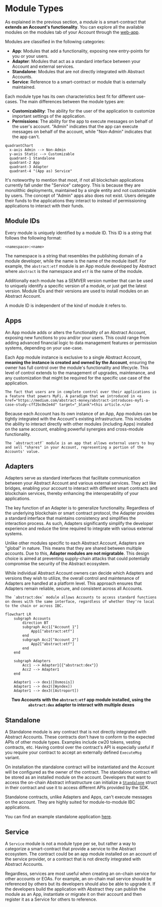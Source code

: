 # Module Types

As explained in the previous section, a _module_ is a smart-contract that **extends an Account's functionality**. You can explore
all the available modules on the modules tab of your Account through
the <a href="https://console.abstract.money/modules" target="_blank">web-app</a>.

<!-- ```admonish info
In the previous sections we referred to these modules as "applications". We did this to simplify the mental framework of 
the Abstract SDK. However, the term "application" is not entirely accurate, instead we should refer to them as "modules". 
These modules come in different types, each with their own purpose. The most common of which is the "App" module, or 
"Abstract App".
``` -->

Modules are classified in the following categories:

- **App**: Modules that add a functionality, exposing new entry-points for you or your users.
- **Adapter**: Modules that act as a standard interface between your Account and external services.
- **Standalone**: Modules that are not directly integrated with Abstract Accounts.
- **Service**: Reference to a smart-contract or module that is externally maintained.

Each module type has its own characteristics best fit for different use-cases. The main differences between the module types are:

- **Customizability**: The ability for the user of the application to customize important settings of the application.
- **Permissions**: The ability for the app to execute messages on behalf of the user's account. "Admin" indicates that the app can execute messages on behalf of the account, while "Non-Admin" indicates that the app can't.

```mermaid
quadrantChart
  x-axis Admin --> Non-Admin
  y-axis Static --> Customizable
  quadrant-1 Standalone
  quadrant-2 App
  quadrant-3 Adapter
  quadrant-4 "(App as) Service"
```

It's noteworthy to mention that most, if not all blockchain applications currently fall under the "Service" category. This is because they are monolithic deployments, maintained by a single entity and not customizable by users. The concept of "Admin" apps also does not exist. Users delegate their funds to the applications they interact to instead of permissioning applications to interact with their funds.

## Module IDs

Every module is uniquely identified by a module ID. This ID is a string that follows the following format:

```text
<namespace>:<name>
```

The namespace is a string that resembles the publishing domain of a module developer, while the name is the name of the module itself. For example, the `abstract:etf` module is an App module developed by Abstract where `abstract` is the namespace and `etf` is the name of the module.

Additionally each module has a SEMVER version number that can be used to uniquely identify a specific version of a module, or just get the latest version. Module IDs and their versions are used to install modules on an Abstract Account.

A module ID is independent of the kind of module it refers to.

## Apps

An App module adds or alters the functionality of an Abstract Account, exposing new functions to you and/or your users.
This could range from adding advanced financial logic to data management features or permission systems,
depending on your use-case.

Each App module instance is exclusive to a single Abstract Account, **meaning the instance is created and owned by the Account**,
ensuring the owner has full control over the module's functionality and lifecycle. This level of control extends to the management of upgrades, maintenance, and any customization that might be required for the specific use case of the application.

```admonish info
The fact that users are in complete control over their applications is a feature that powers MyFi. A paradigm that we introduced in <a href="https://medium.com/abstract-money/abstract-introduces-myfi-a-case-study-cff2bc0e2e4d" target="_blank">this article.</a>
```

Because each Account has its own instance of an App, App modules can be tightly integrated with the Account's existing infrastructure. This includes the ability to interact directly with other modules (including Apps) installed on the same account, enabling powerful synergies and cross-module functionality.

```admonish example
The `abstract:etf` module is an app that allows external users to buy and sell "shares" in your Account, representing a portion of the Accounts' value.
```

## Adapters

Adapters serve as standard interfaces that facilitate communication between your Abstract Account and various external services. They act like bridges, enabling your account to interact with different smart contracts and blockchain services, thereby enhancing the interoperability of your applications.

The key function of an Adapter is to generalize functionality. Regardless of the underlying blockchain or smart contract protocol, the Adapter provides a standard interface that maintains consistency and simplifies the interaction process. As such, Adapters significantly simplify the developer experience and reduce the time required to integrate with various external systems.

Unlike other modules specific to each Abstract Account, Adapters are "global" in nature. This means that they are shared between multiple accounts. Due to this, **Adapter modules are not migratable**. This design choice is aimed at preventing supply-chain attacks that could potentially compromise the security of the Abstract ecosystem.

While individual Abstract Account owners can decide which Adapters and versions they wish to utilize, the overall control and maintenance of Adapters are handled at a platform level. This approach ensures that Adapters remain reliable, secure, and consistent across all Accounts.

```admonish example
The `abstract:dex` module allows Accounts to access standard functions on dexes with the same interface, regardless of whether they're local to the chain or across IBC.
```

```mermaid
flowchart LR
    subgraph Accounts
        direction BT
        subgraph Acc1["Account 1"]
            App1["abstract:etf"]
        end
        subgraph Acc2["Account 2"]
            App2["abstract:etf"]
        end
    end

    subgraph Adapters
        Acc1 --> Adapter1{{"abstract:dex"}}
        Acc2 --> Adapter1
    end

    Adapter1 --> dex1([Osmosis])
    Adapter1 --> dex2([Wyndex])
    Adapter1 --> dex3([Astroport])
```

<figcaption align = "center"><b>Two Accounts with the <code>abstract:etf</code> app module installed, using the <code>abstract:dex</code> adapter to interact with multiple dexes</b></figcaption>

## Standalone

A Standalone module is any contract that is not directly integrated with Abstract Accounts. These contracts don't have to conform to the expected APIs of other module types. Examples include cw20 tokens, vesting contracts, etc. Having control over the contract's API is especially useful if you require your contract to accept an externally defined `ExecuteMsg` variant.

On installation the standalone contract will be instantiated and the Account will be configured as the owner of the contract. The standalone contract will be stored as an installed module on the account. Developers that want to access the on-chain Abstract infrastructure can initialize a [`Standalone`](https://crates.io/crates/abstract-standalone) struct in their contract and use it to access different APIs provided by the SDK.

Standalone contracts, unlike Adapters and Apps, can't execute messages on the account. They are highly suited for module-to-module IBC applications.

You can find an example standalone application [here](https://github.com/AbstractSDK/abstract/tree/main/modules/contracts/standalones/ica-owner).

## Service

A `Service` module is not a module type per se, but rather a way to categorize a smart-contract that provide a service to the Abstract ecosystem. The contract could be an app module installed on an account of the service provider, or a contract that is not directly integrated with Abstract Accounts.

Regardless, services are most useful when creating an on-chain service for other accounts or EOAs. For example, an on-chain mail service should be referenced by others but its developers should also be able to upgrade it. If the developers build the application with Abstract they can publish the module as an App, instantiate or migrate it on their account and then register it as a Service for others to reference.
